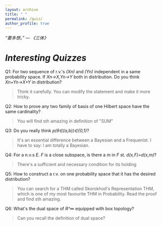 ```yaml
---
layout: archive
title: " "
permalink: /quiz/
author_profile: true
---
```


*“要多想。” ― 《三体》*

*Interesting Quizzes*
===

Q1: For two sequence of r.v.'s *(Xn)* and *(Yn)* independent in a same probability space. If *Xn→X,Yn→Y* both in distribution. Do you think *Xn+Yn→X+Y* in distribution?
   
   >Think it carefully. You can modify the statement and make it more tricky.
    
Q2: How to prove any two family of basis of one Hilbert space have the same cardinality?
   >You will find sth amazing in definition of "SUM"

Q3: Do you really think *p(θ∈(a,b))∈{0,1}*?
   >It's an essential difference between a Bayesian and a Frequenist. I have to say: I am totally a Bayesian. 

Q4: For a n.v.s *E. F* is a close subspace, is there a *m* in *F* st. *d(x,F)=d(x,m)*? 
   >There's a sufficient and necessary condition for its holding

Q5: How to construct a r.v. on one probability space that it has the desired distribution?
   >You can search for a THM called Skorokhod's Representation THM, which is one of my most favourite THM in Probability. Read the proof and find sth amazing.

Q6: What's the dual space of *R^∞* equipped with box topology?
   >Can you recall the definition of dual space? 


 
 

